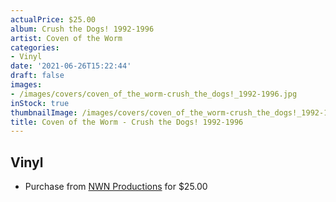 ```yaml
---
actualPrice: $25.00
album: Crush the Dogs! 1992-1996
artist: Coven of the Worm
categories:
- Vinyl
date: '2021-06-26T15:22:44'
draft: false
images:
- /images/covers/coven_of_the_worm-crush_the_dogs!_1992-1996.jpg
inStock: true
thumbnailImage: /images/covers/coven_of_the_worm-crush_the_dogs!_1992-1996-thumb.jpg
title: Coven of the Worm - Crush the Dogs! 1992-1996
---
```


## Vinyl
* Purchase from [NWN Productions](http://shop.nwnprod.com/index.php?route=product/product&path=75&product_id=6932&sort=pd.name&order=ASC) for $25.00
